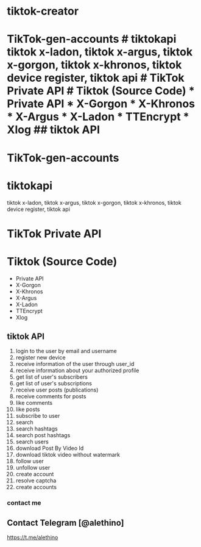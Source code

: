 # tiktok-creator
# TikTok-gen-accounts  # tiktokapi tiktok x-ladon, tiktok x-argus, tiktok x-gorgon, tiktok x-khronos, tiktok device register, tiktok api  # TikTok Private API  # Tiktok (Source Code) * Private API * X-Gorgon * X-Khronos  * X-Argus  * X-Ladon  * TTEncrypt * Xlog  ## tiktok API 

# TikTok-gen-accounts
# tiktokapi
tiktok x-ladon, tiktok x-argus, tiktok x-gorgon, tiktok x-khronos, tiktok device register, tiktok api

# TikTok Private API
# Tiktok (Source Code)
* Private API
* X-Gorgon
* X-Khronos 
* X-Argus 
* X-Ladon 
* TTEncrypt
* Xlog
## tiktok API

1. login to the user by email and username
2. register new device
3. receive information of the user through user_id
4. receive information about your authorized profile
5. get list of user's subscribers
6. get list of user's subscriptions
7. receive user posts (publications)
8. receive comments for posts
9. like comments
10. like posts
11. subscribe to user
12. search
13. search hashtags
14. search post hashtags
15. search users
16. download Post By Video Id
17. download tiktok video without watermark
18. follow user
19. unfollow user
20. create account
21. resolve captcha
22. create accounts
### contact me
## Contact Telegram [@alethino] 
https://t.me/alethino
